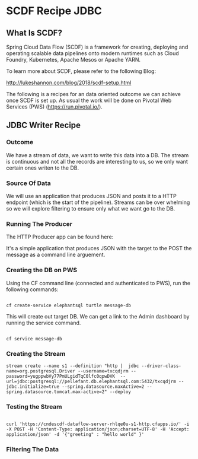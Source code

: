 # SCDF Recipe JDBC

## What Is SCDF?

Spring Cloud Data Flow (SCDF) is a framework for creating, deploying and operating scalable data pipelines onto modern runtimes such as Cloud Foundry, Kubernetes, Apache Mesos or Apache YARN.

To learn more about SCDF, please refer to the following Blog:

http://lukeshannon.com/blog/2018/scdf-setup.html

The following is a recipes for an data oriented outcome we can achieve once SCDF is set up. As usual the work will be done on Pivotal Web Services (PWS) (https://run.pivotal.io/).

## JDBC Writer Recipe

### Outcome

We have a stream of data, we want to write this data into a DB. The stream is continuous and not all the records are interesting to us, so we only want certain ones writen to the DB.

### Source Of Data

We will use an application that produces JSON and posts it to a HTTP endpoint (which is the start of the pipeline). Streams can be over whelming so we will explore filtering to ensure only what we want go to the DB.

### Running The Producer

The HTTP Producer app can be found here:

It's a simple application that produces JSON with the target to the POST the message as a command line arguement.

### Creating the DB on PWS

Using the CF command line (connected and authenticated to PWS), run the following commands:

```shell

cf create-service elephantsql turtle message-db

```
This will create out target DB. We can get a link to the Admin dashboard by running the service command.

```shell

cf service message-db

```

### Creating the Stream

```shell
stream create --name s1 --definition "http |  jdbc --driver-class-name=org.postgresql.Driver --username=txcqdjrm --password=yugppwbVy77PmULgidTqC0lfc0qpwDVK  --url=jdbc:postgresql://pellefant.db.elephantsql.com:5432/txcqdjrm --jdbc.initialize=true --spring.datasource.maxActive=2 --spring.datasource.tomcat.max-active=2" --deploy

```

### Testing the Stream

```shell

curl 'https://cndescdf-dataflow-server-rhlqe0u-s1-http.cfapps.io/' -i -X POST -H 'Content-Type: application/json;charset=UTF-8' -H 'Accept: application/json' -d '{"greeting" : "hello world" }'

```

### Filtering The Data


